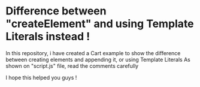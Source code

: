 # Difference between "createElement" and using Template Literals instead !

In this repository, i have created a Cart example to show the difference between creating elements and appending it, or using Template Literals
As shown on "script.js" file, read the comments carefully

I hope this helped you guys !
